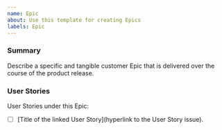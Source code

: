 ```yaml
---
name: Epic
about: Use this template for creating Epics
labels: Epic
---
```


<!--This is  a template - feel free to delete any and all of it and replace as appropriate-->

### Summary

Describe a specific and tangible customer Epic that is delivered over the course of the product release.


<!--We will include a markdown list of all User Stories under this Epic-->


### User Stories

User Stories under this Epic:

- [ ] [Title of the linked User Story](hyperlink to the User Story issue).